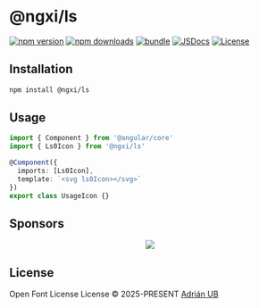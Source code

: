# @ngxi/ls

[![npm version][npm-version-src]][npm-version-href]
[![npm downloads][npm-downloads-src]][npm-downloads-href]
[![bundle][bundle-src]][bundle-href]
[![JSDocs][jsdocs-src]][jsdocs-href]
[![License][license-src]][license-href]

## Installation

```sh
npm install @ngxi/ls
```

## Usage

```ts
import { Component } from '@angular/core'
import { Ls0Icon } from '@ngxi/ls'

@Component({
  imports: [Ls0Icon],
  template: `<svg ls0Icon></svg>`
})
export class UsageIcon {}
```

## Sponsors

<p align="center">
  <a href="https://cdn.jsdelivr.net/gh/adrian-ub/static/sponsors.svg">
    <img src='https://cdn.jsdelivr.net/gh/adrian-ub/static/sponsors.svg'/>
  </a>
</p>

## License

Open Font License License © 2025-PRESENT [Adrián UB](https://github.com/adrian-ub)

<!-- Badges -->

[npm-version-src]: https://img.shields.io/npm/v/@ngxi/ls?style=flat&colorA=080f12&colorB=1fa669
[npm-version-href]: https://npmjs.com/package/@ngxi/ls
[npm-downloads-src]: https://img.shields.io/npm/dm/@ngxi/ls?style=flat&colorA=080f12&colorB=1fa669
[npm-downloads-href]: https://npmjs.com/package/@ngxi/ls
[bundle-src]: https://img.shields.io/bundlephobia/minzip/@ngxi/ls?style=flat&colorA=080f12&colorB=1fa669&label=minzip
[bundle-href]: https://bundlephobia.com/result?p=@ngxi/ls
[license-src]: https://img.shields.io/npm/l/@ngxi/ls?style=flat&colorA=080f12&colorB=1fa669
[license-href]: https://github.com/adrian-ub/ngxi/blob/main/LICENSE
[jsdocs-src]: https://img.shields.io/badge/jsdocs-reference-080f12?style=flat&colorA=080f12&colorB=1fa669
[jsdocs-href]: https://www.jsdocs.io/package/@ngxi/ls
